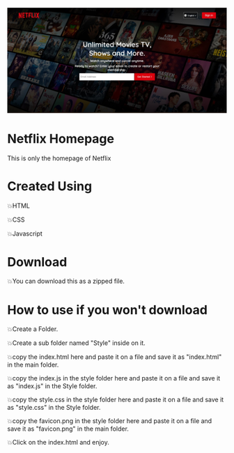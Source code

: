 <p align="center"><img src="img/banner.jpg"/></p>

# Netflix Homepage
This is only the homepage of Netflix

# Created Using
💥HTML

💥CSS

💥Javascript

# Download
💥You can download this as a zipped file.

# How to use if you won't download
💥Create a Folder.

💥Create a sub folder named "Style" inside on it.

💥copy the index.html here and paste it on a file and save it as "index.html" in the main folder.

💥copy the index.js in the style folder here and paste it on a file and save it as "index.js" in the Style folder.

💥copy the style.css in the style folder here and paste it on a file and save it as "style.css" in the Style folder.

💥copy the favicon.png in the style folder here and paste it on a file and save it as "favicon.png" in the main folder.

💥Click on the index.html and enjoy.
